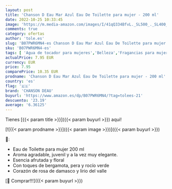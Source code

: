 ```yaml
---
layout: post
title: 'Chanson D Eau Mar Azul Eau De Toilette para mujer - 200 ml'
date: 2022-10-25 10:33:45
image: 'https://m.media-amazon.com/images/I/41qQ334BfvL._SL500_._SL400_.jpg'
comments: true
category: ofertas
author: 'tole.es'
slug: 'B07PWR6MN4-es Chanson D Eau Mar Azul Eau De Toilette para mujer - 200 ml'
sku: 'B07PWR6MN4-es'
tags: [ 'Agua de tocador para mujeres','Belleza','Fragancias para mujeres','Perfumes y fragancias','chanson deau','de','eau','toilette','🇪🇸', ]
actualPrice: 7.95 EUR
currency: EUR
price: 7.95
comparePrice: 10.35 EUR
prodname: 'Chanson D Eau Mar Azul Eau De Toilette para mujer - 200 ml'
country: 'es'
flag: '🇪🇸'
brand: 'CHANSON DEAU'
buyurl: 'https://www.amazon.es/dp/B07PWR6MN4/?tag=tolees-21'
descuento: '23.19'
average: '6.36125'
---
```


Tienes [{{< param title >}}]({{< param buyurl >}}) aqui!

[![{{< param prodname >}}]({{< param image >}})]({{< param buyurl >}})

🔎:

- Eau de Toilette para mujer 200 ml
- Aroma agradable, juvenil y a la vez muy elegante.
- Esencia afrutada y floral
- Con toques de bergamota, pera y rocío verde
- Corazón de rosa de damasco y lirio del valle

[🛒 Comprar!!!]({{< param buyurl >}})
